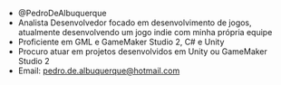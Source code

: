 - @PedroDeAlbuquerque
- Analista Desenvolvedor focado em desenvolvimento de jogos, atualmente desenvolvendo um jogo indie com minha própria equipe
- Proficiente em GML e GameMaker Studio 2, C# e Unity
- Procuro atuar em projetos desenvolvidos em Unity ou GameMaker Studio 2
- Email: pedro.de.albuquerque@hotmail.com

<!---
PedroDeAlbuquerque/PedroDeAlbuquerque is a ✨ special ✨ repository because its `README.md` (this file) appears on your GitHub profile.
You can click the Preview link to take a look at your changes.
--->
